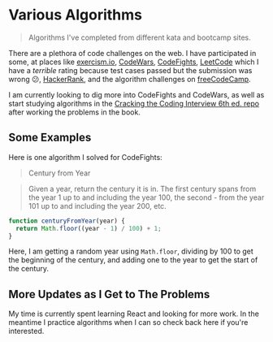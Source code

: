 # Various Algorithms

> Algorithms I've completed from different kata and bootcamp sites.

There are a plethora of code challenges on the web. I have participated in some, at places like [exercism.io](http://exercism.io/twhite96), [CodeWars](https://www.codewars.com/users/twhite96), [CodeFights](https://codefights.com/profile/twhite96), [LeetCode](https://leetcode.com/twhite96/) which I have a *terrible* rating because test cases passed but the submission was wrong 😕, [HackerRank](https://www.hackerrank.com/tiffanywhitedev?hr_r=1), and the algorithm challenges on [freeCodeCamp](https://www.freecodecamp.org/twhite96).

I am currently looking to dig more into CodeFights and CodeWars, as well as start studying algorithms in the [Cracking the Coding Interview 6th ed. repo](https://github.com/careercup/CtCI-6th-Edition-JavaScript-ES2015/tree/50cfea6b2aa9bddf1ecdd9d420e47133dbfa682b) after working the problems in the book.

## Some Examples

Here is one algorithm I solved for CodeFights:

> Century from Year

> Given a year, return the century it is in. The first century spans from the year 1 up to and including the year 100, the second - from the year 101 up to and including the year 200, etc.


```javascript
function centuryFromYear(year) {
  return Math.floor((year - 1) / 100) + 1;
}
```
Here, I am getting a random year using `Math.floor`, dividing by 100 to get the beginning of the century, and adding one to the year to get the start of the century.

## More Updates as I Get to The Problems

My time is currently spent learning React and looking for more work. In the meantime I practice algorithms when I can so check back here if you're interested.

